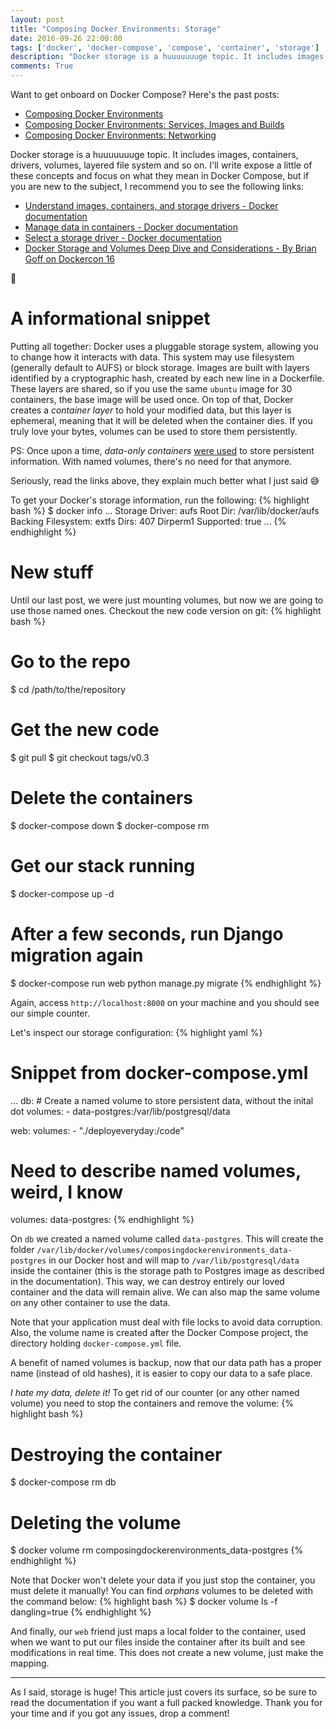```yaml
---
layout: post
title: "Composing Docker Environments: Storage"
date: 2016-09-26 22:00:00
tags: ['docker', 'docker-compose', 'compose', 'container', 'storage']
description: "Docker storage is a huuuuuuuge topic. It includes images, containers, drivers, volumes, layered file system and so on. If you want to start mastering your data, this is the right place! :whale:"
comments: True
---
```


Want to get onboard on Docker Compose? Here's the past posts:

- [Composing Docker Environments](http://deployeveryday.com/2016/09/20/composing-docker-environments.html)
- [Composing Docker Environments: Services, Images and Builds](http://deployeveryday.com/2016/09/21/composing-docker-environments-services-images-builds.html) 
- [Composing Docker Environments: Networking](http://deployeveryday.com/2016/09/22/composing-docker-environments-networking.html)

Docker storage is a huuuuuuuge topic. It includes images, containers, drivers, volumes, layered file system and so on. I'll write expose a little of these concepts and focus on what they mean in Docker Compose, but if you are new to the subject, I recommend you to see the following links:

- [Understand images, containers, and storage drivers - Docker documentation](https://docs.docker.com/engine/userguide/storagedriver/imagesandcontainers/)
- [Manage data in containers - Docker documentation](https://docs.docker.com/engine/tutorials/dockervolumes/)
- [Select a storage driver - Docker documentation](https://docs.docker.com/engine/userguide/storagedriver/selectadriver/)
- [Docker Storage and Volumes Deep Dive and Considerations - By Brian Goff on Dockercon 16](https://www.youtube.com/watch?v=X_q2l8hotAc)

:whale:

# A informational snippet
Putting all together: Docker uses a pluggable storage system, allowing you to change how it interacts with data. This system may use filesystem (generally default to AUFS) or block storage. Images are built with layers identified by a cryptographic hash, created by each new line in a Dockerfile. These layers are shared, so if you use the same `ubuntu` image for 30 containers, the base image will be used once. On top of that, Docker creates a *container layer* to hold your modified data, but this layer is ephemeral, meaning that it will be deleted when the container dies. If you truly love your bytes, volumes can be used to store them persistently. 

PS: Once upon a time, *data-only containers* [were used](https://github.com/docker/docker/issues/17798) to store persistent information. With named volumes, there's no need for that anymore.

Seriously, read the links above, they explain much better what I just said :sweat_smile:

To get your Docker's storage information, run the following:
{% highlight bash %}
$ docker info
...
Storage Driver: aufs
 Root Dir: /var/lib/docker/aufs
 Backing Filesystem: extfs
 Dirs: 407
 Dirperm1 Supported: true
...
{% endhighlight %}

# New stuff
Until our last post, we were just mounting volumes, but now we are going to use those named ones. Checkout the new code version on git:
{% highlight bash %}
# Go to the repo
$ cd /path/to/the/repository
# Get the new code
$ git pull
$ git checkout tags/v0.3
# Delete the containers
$ docker-compose down
$ docker-compose rm 
# Get our stack running 
$ docker-compose up -d
# After a few seconds, run Django migration again
$ docker-compose run web python manage.py migrate
{% endhighlight %}

Again, access `http://localhost:8000` on your machine and you should see our simple counter.

Let's inspect our storage configuration:
{% highlight yaml %}
# Snippet from docker-compose.yml
...
  db:
    # Create a named volume to store persistent data, without the inital dot
    volumes:
      - data-postgres:/var/lib/postgresql/data

  web:
    volumes:
      - "./deployeveryday:/code"

# Need to describe named volumes, weird, I know
volumes:
  data-postgres:
{% endhighlight %}

On `db` we created a named volume called `data-postgres`. This will create the folder `/var/lib/docker/volumes/composingdockerenvironments_data-postgres` in our Docker host and will map to `/var/lib/postgresql/data` inside the container (this is the storage path to Postgres image as described in the documentation). This way, we can destroy entirely our loved container and the data will remain alive. We can also map the same volume on any other container to use the data.     

Note that your application must deal with file locks to avoid data corruption. Also, the volume name is created after the Docker Compose project, the directory holding `docker-compose.yml` file.

A benefit of named volumes is backup, now that our data path has a proper name (instead of old hashes), it is easier to copy our data to a safe place.

*I hate my data, delete it!* To get rid of our counter (or any other named volume) you need to stop the containers and remove the volume:
{% highlight bash %}
# Destroying the container
$ docker-compose rm db
# Deleting the volume
$ docker volume rm composingdockerenvironments_data-postgres
{% endhighlight %}

Note that Docker won't delete your data if you just stop the container, you must delete it manually! You can find *orphans* volumes to be deleted with the command below:
{% highlight bash %}
$ docker volume ls -f dangling=true
{% endhighlight %}

And finally, our `web` friend just maps a local folder to the container, used when we want to put our files inside the container after its built and see modifications in real time. This does not create a new volume, just make the mapping.

---

As I said, storage is huge! This article just covers its surface, so be sure to read the documentation if you want a full packed knowledge. Thank you for your time and if you got any issues, drop a comment!

